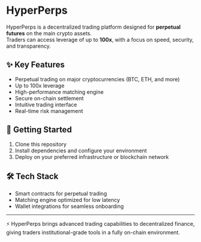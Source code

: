 # HyperPerps

HyperPerps is a decentralized trading platform designed for **perpetual futures** on the main crypto assets.  
Traders can access leverage of up to **100x**, with a focus on speed, security, and transparency.

## ✨ Key Features
- Perpetual trading on major cryptocurrencies (BTC, ETH, and more)
- Up to 100x leverage
- High-performance matching engine
- Secure on-chain settlement
- Intuitive trading interface
- Real-time risk management

## 🚀 Getting Started
1. Clone this repository
2. Install dependencies and configure your environment
3. Deploy on your preferred infrastructure or blockchain network

## 🛠 Tech Stack
- Smart contracts for perpetual trading
- Matching engine optimized for low latency
- Wallet integrations for seamless onboarding

---

⚡ HyperPerps brings advanced trading capabilities to decentralized finance, giving traders institutional-grade tools in a fully on-chain environment.
